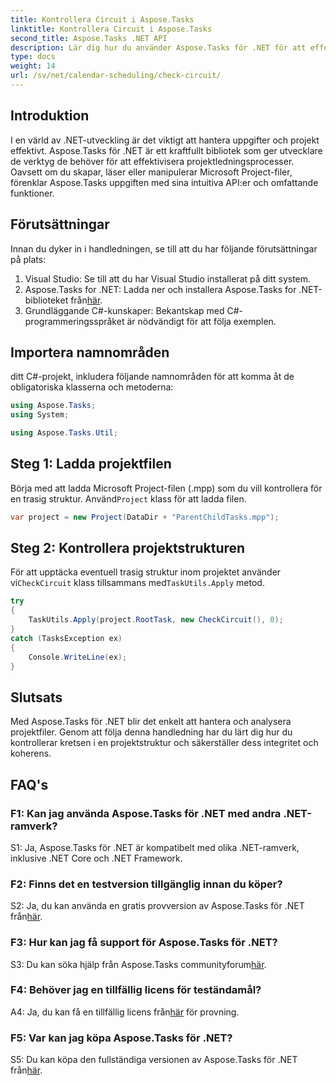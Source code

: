 ```yaml
---
title: Kontrollera Circuit i Aspose.Tasks
linktitle: Kontrollera Circuit i Aspose.Tasks
second_title: Aspose.Tasks .NET API
description: Lär dig hur du använder Aspose.Tasks för .NET för att effektivt hantera och analysera projektfiler i C#.
type: docs
weight: 14
url: /sv/net/calendar-scheduling/check-circuit/
---
```

## Introduktion

I en värld av .NET-utveckling är det viktigt att hantera uppgifter och projekt effektivt. Aspose.Tasks för .NET är ett kraftfullt bibliotek som ger utvecklare de verktyg de behöver för att effektivisera projektledningsprocesser. Oavsett om du skapar, läser eller manipulerar Microsoft Project-filer, förenklar Aspose.Tasks uppgiften med sina intuitiva API:er och omfattande funktioner.

## Förutsättningar

Innan du dyker in i handledningen, se till att du har följande förutsättningar på plats:

1. Visual Studio: Se till att du har Visual Studio installerat på ditt system.
2.  Aspose.Tasks for .NET: Ladda ner och installera Aspose.Tasks for .NET-biblioteket från[här](https://releases.aspose.com/tasks/net/).
3. Grundläggande C#-kunskaper: Bekantskap med C#-programmeringsspråket är nödvändigt för att följa exemplen.

## Importera namnområden

ditt C#-projekt, inkludera följande namnområden för att komma åt de obligatoriska klasserna och metoderna:

```csharp
using Aspose.Tasks;
using System;

using Aspose.Tasks.Util;

```

## Steg 1: Ladda projektfilen

 Börja med att ladda Microsoft Project-filen (.mpp) som du vill kontrollera för en trasig struktur. Använd`Project` klass för att ladda filen.

```csharp
var project = new Project(DataDir + "ParentChildTasks.mpp");
```

## Steg 2: Kontrollera projektstrukturen

 För att upptäcka eventuell trasig struktur inom projektet använder vi`CheckCircuit` klass tillsammans med`TaskUtils.Apply` metod.

```csharp
try
{
    TaskUtils.Apply(project.RootTask, new CheckCircuit(), 0);
}
catch (TasksException ex)
{
    Console.WriteLine(ex);
}
```

## Slutsats

Med Aspose.Tasks för .NET blir det enkelt att hantera och analysera projektfiler. Genom att följa denna handledning har du lärt dig hur du kontrollerar kretsen i en projektstruktur och säkerställer dess integritet och koherens.

## FAQ's

### F1: Kan jag använda Aspose.Tasks för .NET med andra .NET-ramverk?

S1: Ja, Aspose.Tasks för .NET är kompatibelt med olika .NET-ramverk, inklusive .NET Core och .NET Framework.

### F2: Finns det en testversion tillgänglig innan du köper?

 S2: Ja, du kan använda en gratis provversion av Aspose.Tasks för .NET från[här](https://releases.aspose.com/).

### F3: Hur kan jag få support för Aspose.Tasks för .NET?

S3: Du kan söka hjälp från Aspose.Tasks communityforum[här](https://forum.aspose.com/c/tasks/15).

### F4: Behöver jag en tillfällig licens för teständamål?

 A4: Ja, du kan få en tillfällig licens från[här](https://purchase.aspose.com/temporary-license/) för provning.

### F5: Var kan jag köpa Aspose.Tasks för .NET?

 S5: Du kan köpa den fullständiga versionen av Aspose.Tasks för .NET från[här](https://purchase.aspose.com/buy).